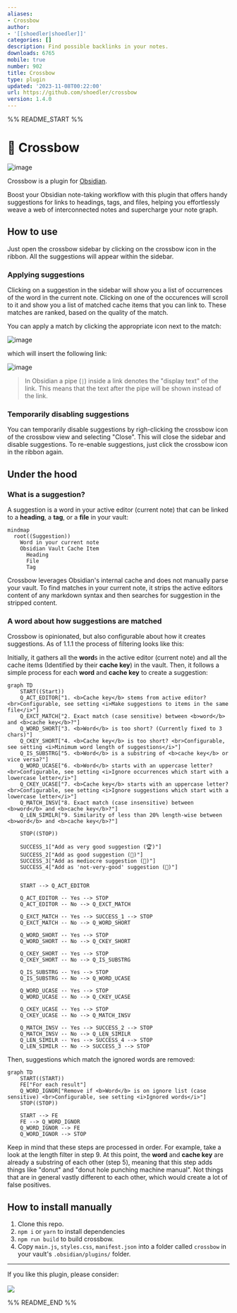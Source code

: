 ```yaml
---
aliases:
- Crossbow
author:
- '[[shoedler|shoedler]]'
categories: []
description: Find possible backlinks in your notes.
downloads: 6765
mobile: true
number: 902
title: Crossbow
type: plugin
updated: '2023-11-08T00:22:00'
url: https://github.com/shoedler/crossbow
version: 1.4.0
---
```


%% README_START %%

# 🏹 Crossbow

![image](https://user-images.githubusercontent.com/38029550/229279990-f10723bc-380e-4e29-b4f2-47f9b8a5beb9.png)

Crossbow is a plugin for [Obsidian](https://obsidian.md).

Boost your Obsidian note-taking workflow with this plugin that offers handy suggestions for links to headings, tags, and files, helping you effortlessly weave a web of interconnected notes and supercharge your note graph.

## How to use

Just open the crossbow sidebar by clicking on the crossbow icon in the ribbon. All the suggestions will appear within the sidebar.

### Applying suggestions

Clicking on a suggestion in the sidebar will show you a list of occurrences of the word in the current note.
Clicking on one of the occurences will scroll to it and show you a list of matched cache items that you can link to. These matches are ranked, based on the quality of the match.

You can apply a match by clicking the appropriate icon next to the match:

![image](https://user-images.githubusercontent.com/38029550/236627426-d4d44d7d-f8e4-4d0d-b291-9ec6aa281ee6.png)

which will insert the following link:

![image](https://user-images.githubusercontent.com/38029550/229280048-fe7a8e31-8cbf-4090-a7f0-4bf0b83814d7.png)

> In Obsidian a pipe (`|`) inside a link denotes the "display text" of the link. This means that the text after the pipe will be shown instead of the link.

### Temporarily disabling suggestions

You can temporarily disable suggestions by righ-clicking the crossbow icon of the crossbow view and selecting "Close". This will close the sidebar and disable suggestions. To re-enable suggestions, just click the crossbow icon in the ribbon again.

## Under the hood

### What is a suggestion?

A suggestion is a word in your active editor (current note) that can be linked to a **heading**, a **tag**, or a **file** in your vault:

```mermaid
mindmap
  root((Suggestion))
    Word in your current note
    Obsidian Vault Cache Item
      Heading
      File
      Tag
```

Crossbow leverages Obsidian's internal cache and does not manually parse your vault.
To find matches in your current note, it strips the active editors content of any markdown syntax and then searches for suggestion in the stripped content.

### A word about how suggestions are matched

Crossbow is opinionated, but also configurable about how it creates suggestions.
As of 1.1.1 the process of filtering looks like this:

Initially, it gathers all the **word**s in the active editor (current note) and all the cache items (Identified by their **cache key**) in the vault.
Then, it follows a simple process for each **word** and **cache key** to create a suggestion:

```mermaid
graph TD
    START((Start))
    Q_ACT_EDITOR["1. <b>Cache key</b> stems from active editor? <br>Configurable, see setting <i>Make suggestions to items in the same file</i>"]
    Q_EXCT_MATCH["2. Exact match (case sensitive) between <b>word</b> and <b>cache key</b>?"]
    Q_WORD_SHORT["3. <b>Word</b> is too short? (Currently fixed to 3 chars)"]
    Q_CKEY_SHORT["4. <b>Cache key</b> is too short? <br>Configurable, see setting <i>Minimum word length of suggestions</i>"]
    Q_IS_SUBSTRG["5. <b>Word</b> is a substring of <b>cache key</b> or vice versa?"]
    Q_WORD_UCASE["6. <b>Word</b> starts with an uppercase letter? <br>Configurable, see setting <i>Ignore occurrences which start with a lowercase letter</i>"]
    Q_CKEY_UCASE["7. <b>Cache key</b> starts with an uppercase letter? <br>Configurable, see setting <i>Ignore suggestions which start with a lowercase letter</i>"]
    Q_MATCH_INSV["8. Exact match (case insensitive) between <b>word</b> and <b>cache key</b>?"]
    Q_LEN_SIMILR["9. Similarity of less than 20% length-wise between <b>word</b> and <b>cache key</b>?"]

    STOP((STOP))

    SUCCESS_1["Add as very good suggestion (🏆)"]
    SUCCESS_2["Add as good suggestion (🥇)"]
    SUCCESS_3["Add as mediocre suggestion (🥈)"]
    SUCCESS_4["Add as 'not-very-good' suggestion (🥉)"]


    START --> Q_ACT_EDITOR

    Q_ACT_EDITOR -- Yes --> STOP
    Q_ACT_EDITOR -- No --> Q_EXCT_MATCH

    Q_EXCT_MATCH -- Yes --> SUCCESS_1 --> STOP
    Q_EXCT_MATCH -- No --> Q_WORD_SHORT

    Q_WORD_SHORT -- Yes --> STOP
    Q_WORD_SHORT -- No --> Q_CKEY_SHORT

    Q_CKEY_SHORT -- Yes --> STOP
    Q_CKEY_SHORT -- No --> Q_IS_SUBSTRG

    Q_IS_SUBSTRG -- Yes --> STOP
    Q_IS_SUBSTRG -- No --> Q_WORD_UCASE

    Q_WORD_UCASE -- Yes --> STOP
    Q_WORD_UCASE -- No --> Q_CKEY_UCASE

    Q_CKEY_UCASE -- Yes --> STOP
    Q_CKEY_UCASE -- No --> Q_MATCH_INSV

    Q_MATCH_INSV -- Yes --> SUCCESS_2 --> STOP
    Q_MATCH_INSV -- No --> Q_LEN_SIMILR
    Q_LEN_SIMILR -- Yes --> SUCCESS_4 --> STOP
    Q_LEN_SIMILR -- No --> SUCCESS_3 --> STOP
```

Then, suggestions which match the ignored words are removed:

```mermaid
graph TD
    START((START))
    FE["For each result"]
    Q_WORD_IGNOR["Remove if <b>Word</b> is on ignore list (case sensitive) <br>Configurable, see setting <i>Ignored words</i>"]
    STOP((STOP))

    START --> FE
    FE --> Q_WORD_IGNOR
    Q_WORD_IGNOR --> FE
    Q_WORD_IGNOR --> STOP
```

Keep in mind that these steps are processed in order. For example, take a look at the length filter in step 9. At this point, the **word** and **cache key** are already a substring of each other (step 5), meaning that this step adds things like "donut" and "donut hole punching machine manual". Not things that are in general vastly different to each other, which would create a lot of false positives.

## How to install manually

1. Clone this repo.
2. `npm i` or `yarn` to install dependencies
3. `npm run build` to build crossbow.
4. Copy `main.js`, `styles.css`, `manifest.json` into a folder called `crossbow` in your vault's `.obsidian/plugins/` folder.

<hr/>
If you like this plugin, please consider:
<br/>
<br/>
<a href="https://www.buymeacoffee.com/shoedler"><img src="https://img.buymeacoffee.com/button-api/?text=Buy me a beer&emoji=🍺&slug=shoedler&button_colour=ffffff&font_colour=000000&font_family=Lato&outline_colour=000000&coffee_colour=FFDD00" /></a>


%% README_END %%